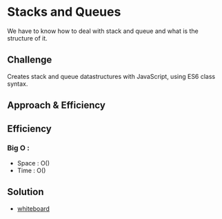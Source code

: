 # Stacks and Queues
We have to know how to deal with stack and queue and what is the structure of it.
## Challenge
Creates stack and queue datastructures with JavaScript, using ES6 class syntax.

## Approach & Efficiency
## Efficiency
### Big O :
- Space : O()
- Time : O()

## Solution
- [whiteboard](../)